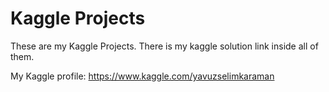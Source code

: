 # Kaggle Projects
These are my Kaggle Projects. There is my kaggle solution link inside all of them.

My Kaggle profile: https://www.kaggle.com/yavuzselimkaraman
